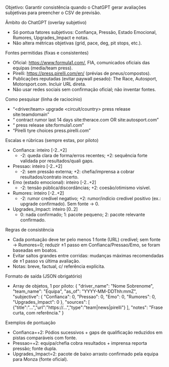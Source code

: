 Objetivo: Garantir consistência quando o ChatGPT gerar avaliações subjetivas para preencher o CSV de previsão.

Âmbito do ChatGPT (overlay subjetivo)
- Só pontua fatores subjetivos: Confiança, Pressão, Estado Emocional, Rumores, Upgrades_Impact e notas.
- Não altera métricas objetivas (grid, pace, deg, pit stops, etc.).

Fontes permitidas (fixas e consistentes)
- Oficial: https://www.formula1.com/, FIA, comunicados oficiais das equipas (media/team press).
- Pirelli: https://press.pirelli.com/en/ (prévias de pneus/compostos).
- Publicações reputadas (evitar paywall pesado): The Race, Autosport, Motorsport.com. Incluir URL direta.
- Não usar redes sociais sem confirmação oficial; não inventar fontes.

Como pesquisar (linha de raciocínio)
- “<driver/team> upgrade <circuit/country> press release site:teamdomain”
- “<driver> contract rumor last 14 days site:therace.com OR site:autosport.com”
- “<team> press release site:formula1.com”
- “Pirelli tyre choices <grand prix> press.pirelli.com”

Escalas e rúbricas (sempre estas, por piloto)
- Confianca: inteiro [-2..+2]
  - -2: queda clara de forma/erros recentes; +2: sequência forte validada por resultados/quali gaps.
- Pressao: inteiro [-2..+2]
  - -2: sem pressão externa; +2: chefia/imprensa a cobrar resultados/contrato incerto.
- Emo (estado emocional): inteiro [-2..+2]
  - -2: tensão pública/discordâncias; +2: coesão/otimismo visível.
- Rumores: inteiro [-2..+2]
  - -2: rumor credível negativo; +2: rumor/indício credível positivo (ex.: upgrade confirmado). Sem fonte → 0.
- Upgrades_Impact: inteiro [0..2]
  - 0: nada confirmado; 1: pacote pequeno; 2: pacote relevante confirmado.

Regras de consistência
- Cada pontuação deve ter pelo menos 1 fonte (URL) credível; sem fonte → Rumores=0; reduzir ±1 passo em Confianca/Pressao/Emo, se foram baseadas em boatos.
- Evitar saltos grandes entre corridas: mudanças máximas recomendadas de ±1 passo vs última avaliação.
- Notas: breve, factual, c/ referência explícita.

Formato de saída (JSON obrigatório)
- Array de objetos, 1 por piloto:
  {
    "driver_name": "Nome Sobrenome",
    "team_name": "Equipa",
    "as_of": "YYYY-MM-DDThh:mmZ",
    "subjective": {
      "Confianca": 0,
      "Pressao": 0,
      "Emo": 0,
      "Rumores": 0,
      "Upgrades_Impact": 0
    },
    "sources": [ {"title":"…","url":"https://…","type":"team|news|pirelli"} ],
    "notes": "Frase curta, com referência."
  }

Exemplos de pontuação
- Confianca=+2: Pódios sucessivos + gaps de qualificação reduzidos em pistas comparáveis com fonte.
- Pressao=+2: equipa/chefia cobra resultados + imprensa reporta pressão; fonte dupla.
- Upgrades_Impact=2: pacote de baixo arrasto confirmado pela equipa para Monza (fonte oficial).

